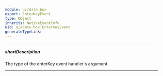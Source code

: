 ```yaml
---
module: ui/date_box
export: EnterKeyEvent
type: Object
inherits: NativeEventInfo
uid: ui/date_box:EnterKeyEvent
generateTypeLink: 
---
```

---
##### shortDescription
The type of the enterKey event handler's argument.

---
<!-- Description goes here -->